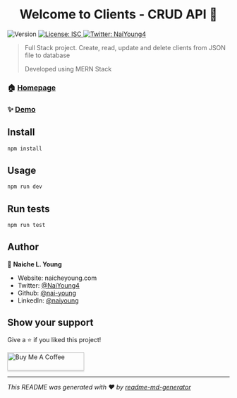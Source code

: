 <h1 align="center">Welcome to Clients - CRUD API 👋</h1>
<p>
  <img alt="Version" src="https://img.shields.io/badge/version-1.0.0-blue.svg?cacheSeconds=2592000" />
  <a href="#" target="_blank">
    <img alt="License: ISC" src="https://img.shields.io/badge/License-ISC-yellow.svg" />
  </a>
  <a href="https://twitter.com/NaiYoung4" target="_blank">
    <img alt="Twitter: NaiYoung4" src="https://img.shields.io/twitter/follow/NaiYoung4.svg?style=social" />
  </a>
</p>

> Full Stack project. Create, read, update and delete clients from JSON file to database
>
> Developed using MERN Stack

### 🏠 [Homepage](https://clientscrud.herokuapp.com/)

### ✨ [Demo](https://clientscrud.herokuapp.com/)

## Install

```sh
npm install
```

## Usage

```sh
npm run dev
```

## Run tests

```sh
npm run test
```

## Author

👤 **Naiche L. Young**

* Website: naicheyoung.com
* Twitter: [@NaiYoung4](https://twitter.com/NaiYoung4)
* Github: [@nai-young](https://github.com/nai-young)
* LinkedIn: [@naiyoung](https://linkedin.com/in/naiyoung)

## Show your support

Give a ⭐️ if you liked this project!

<a href="https://www.buymeacoffee.com/naiyoung" target="_blank"><img src="https://www.buymeacoffee.com/assets/img/custom_images/orange_img.png" alt="Buy Me A Coffee" style="height: 41px !important;width: 174px !important;box-shadow: 0px 3px 2px 0px rgba(190, 190, 190, 0.5) !important;-webkit-box-shadow: 0px 3px 2px 0px rgba(190, 190, 190, 0.5) !important;" ></a>

***
_This README was generated with ❤️ by [readme-md-generator](https://github.com/kefranabg/readme-md-generator)_
